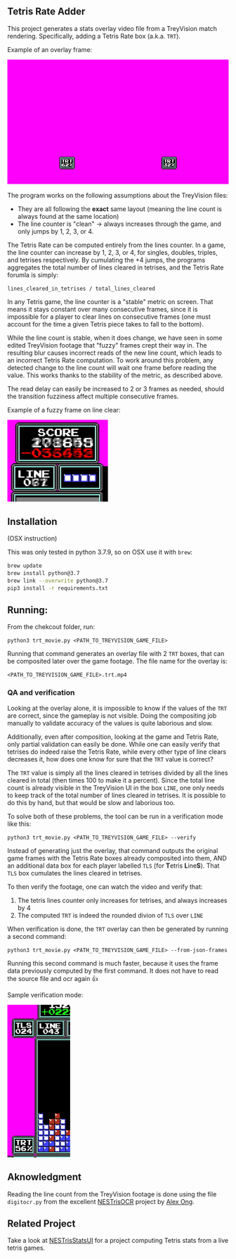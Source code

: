 ## Tetris Rate Adder

This project generates a stats overlay video file from a TreyVision match rendering. Specifically, adding a Tetris Rate box (a.k.a. `TRT`).

Example of an overlay frame:

![Sample Overlay frame](./sample_overlay_frame.png)

The program works on the following assumptions about the TreyVision files:
* They are all following the **exact** same layout (meaning the line count is always found at the same location)
* The line counter is "clean" -> always increases through the game, and only jumps by 1, 2, 3, or 4.

The Tetris Rate can be computed entirely from the lines counter. In a game, the line counter can increase by 1, 2, 3, or 4, for singles, doubles, triples, and tetrises respectively. By cumulating the +4 jumps, the programs aggregates the total number of lines cleared in tetrises, and the Tetris Rate forumla is simply:
```
lines_cleared_in_tetrises / total_lines_cleared
```

In any Tetris game, the line counter is a "stable" metric on screen. That means it stays constant over many consecutive frames, since it is impossible for a player to clear lines on consecutive frames (one must account for the time a given Tetris piece takes to fall to the bottom).

While the line count is stable, when it does change, we have seen in some edited TreyVision footage that "fuzzy" frames crept their way in. The resulting blur causes incorrect reads of the new line count, which leads to an incorrect Tetris Rate computation. To work around this problem, any detected change to the line count will wait one frame before reading the value. This works thanks to the stability of the metric, as described above.

The read delay can easily be increased to 2 or 3 frames as needed, should the transition fuzziness affect multiple consecutive frames.

Example of a fuzzy frame on line clear:

![Fuzzy Frame](./fuzzy_frame.png)


## Installation

(OSX instruction)

This was only tested in python 3.7.9, so on OSX use it with `brew`:

```bash
brew update
brew install python@3.7
brew link --overwrite python@3.7
pip3 install -r requirements.txt
```

## Running:

From the chekcout folder, run:

```
python3 trt_movie.py <PATH_TO_TREYVISION_GAME_FILE>
```

Running that command generates an overlay file with 2 `TRT` boxes, that can be composited later over the game footage. The file name for the overlay is:
```
<PATH_TO_TREYVISION_GAME_FILE>.trt.mp4
```

### QA and verification

Looking at the overlay alone, it is impossible to know if the values of the `TRT` are correct, since the gameplay is not visible. Doing the compositing job manually to validate accuracy of the values is quite laborious and slow.

Additionally, even after composition, looking at the game and Tetris Rate, only partial validation can easily be done. While one can easily verify that tetrises do indeed raise the Tetris Rate, while every other type of line clears decreases it, how does one know for sure that the `TRT` value is correct?

The `TRT` value is simply all the lines cleared in tetrises divided by all the lines cleared in total (then times 100 to make it a percent). Since the total line count is already visible in the TreyVision UI in the box `LINE`, one only needs to keep track of the total number of lines cleared in tetrises. It is possible to do this by hand, but that would be slow and laborious too.

To solve both of these problems, the tool can be run in a verification mode like this:
```
python3 trt_movie.py <PATH_TO_TREYVISION_GAME_FILE> --verify
```

Instead of generating just the overlay, that command outputs the original game frames with the Tetris Rate boxes already composited into them, AND an additional data box for each player labelled `TLS` (for **T**etris **L**ine**S**). That `TLS` box cumulates the lines cleared in tetrises.

To then verify the footage, one can watch the video and verify that:
1. The tetris lines counter only increases for tetrises, and always increases by 4
2. The computed `TRT` is indeed the rounded divion of `TLS` over `LINE`


When verification is done, the `TRT` overlay can then be generated by running a second command:
```
python3 trt_movie.py <PATH_TO_TREYVISION_GAME_FILE> --from-json-frames
```

Running this second command is much faster, because it uses the frame data previously computed by the first command. It does not have to read the source file and ocr again 👍

Sample verification mode:

![Verification mode](./verify_mode.png)


## Aknowledgment

Reading the line count from the TreyVision footage is done using the file `digitocr.py` from the excellent [NESTrisOCR](https://github.com/alex-ong/NESTrisOCR) project by [Alex Ong](https://github.com/alex-ong).


## Related Project

Take a look at [NESTrisStatsUI](https://github.com/timotheeg/NESTrisStatsUI) for a project computing Tetris stats from a live tetris games.



